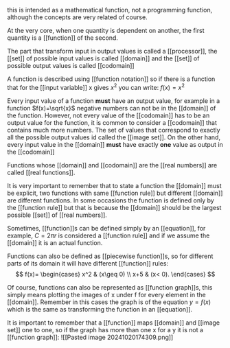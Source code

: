 this is intended as a mathematical function, not a programming function, although the concepts are very related of course.

At the very core, when one quantity is dependent on another, the first quantity is a [[function]] of the second.

The part that transform input in output values is called a [[processor]], the [[set]] of possible input values is called [[domain]] and the [[set]] of possible output values is called [[codomain]]

A function is described using [[function notation]] so if there is a function that for the [[input variable]] x gives $x^2$ you can write:
$f(x)=x^2$

Every input value of a function **must** have an output value, for example in a function $f(x)=\sqrt{x}$ negative numbers can not be in the [[domain]] of the function. However, not every value of the [[codomain]] has to be an output value for the function, it is common to consider a [[codomain]] that contains much more numbers.
The set of values that correspond to exactly all the possible output values id called the [[image set]].
On the other hand, every input value in the [[domain]] **must** have exactly **one** value as output in the [[codomain]]

Functions whose [[domain]] and [[codomain]] are the [[real numbers]] are called [[real functions]].

It is very important to remember that to state a function the [[domain]] must be explicit, two functions with same [[function rule]] but different [[domain]] are different functions. In some occasions the function is defined only by the [[function rule]] but that is because the [[domain]] should be the largest possible [[set]] of [[real numbers]].

Sometimes, [[function]]s can be defined simply by an [[equation]], for example, $C=2\pi r$ is considered a [[function rule]] and if we assume the [[domain]] it is an actual function.

Functions can also be defined as [[piecewise function]]s, so for different parts of its domain it will have different [[function]] rules:
$$
 f(x)=
 \begin{cases} 
      x^2 & (x\geq 0) \\
      x+5 & (x< 0).
\end{cases}
$$


Of course, functions can also be represented as [[function graph]]s, this simply means plotting the images of x under f for every element in the [[domain]]. Remember in this cases the graph is of the equation $y=f(x)$ which is the same as transforming the function in an [[equation]].

It is important to remember that a [[function]] maps [[domain]] and [[image set]] one to one, so if the graph has more than one x for a y it is not a [[function graph]]:
![[Pasted image 20241020174309.png]]